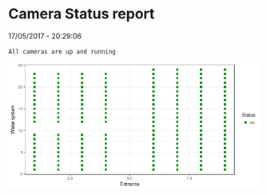 Camera Status report
================
17/05/2017 - 20:29:06

    All cameras are up and running

![](camreport_files/figure-markdown_github/unnamed-chunk-2-1.png)
